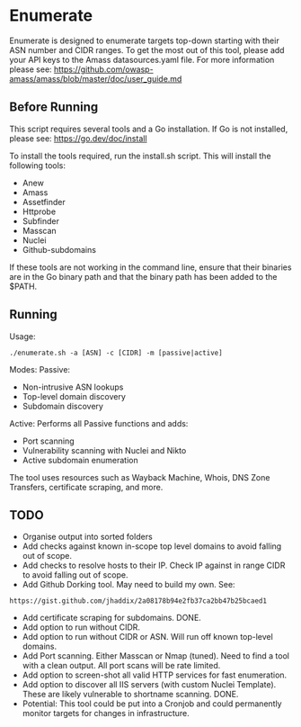 # Enumerate 
Enumerate is designed to enumerate targets top-down starting with their ASN number and CIDR ranges. To get the most out of this tool, please add your API keys to the Amass datasources.yaml file. 
For more information please see: 
https://github.com/owasp-amass/amass/blob/master/doc/user_guide.md

## Before Running
This script requires several tools and a Go installation. If Go is not installed, please see: https://go.dev/doc/install

To install the tools required, run the install.sh script. This will install the following tools:
* Anew
* Amass
* Assetfinder
* Httprobe
* Subfinder
* Masscan
* Nuclei
* Github-subdomains

If these tools are not working in the command line, ensure that their binaries are in the Go binary path and that the binary path has been added to the $PATH.

## Running
Usage: 
```
./enumerate.sh -a [ASN] -c [CIDR] -m [passive|active]
```

Modes:
Passive:
* Non-intrusive ASN lookups
* Top-level domain discovery
* Subdomain discovery

Active:
Performs all Passive functions and adds:
* Port scanning
* Vulnerability scanning with Nuclei and Nikto
* Active subdomain enumeration

The tool uses resources such as Wayback Machine, Whois, DNS Zone Transfers, certificate scraping, and more.

## TODO
* Organise output into sorted folders
* Add checks against known in-scope top level domains to avoid falling out of scope.
* Add checks to resolve hosts to their IP. Check IP against in range CIDR to avoid falling out of scope. 
* Add Github Dorking tool. May need to build my own. 
See:
```
https://gist.github.com/jhaddix/2a08178b94e2fb37ca2bb47b25bcaed1
```
* Add certificate scraping for subdomains. DONE. 
* Add option to run without CIDR.
* Add option to run without CIDR or ASN. Will run off known top-level domains. 
* Add Port scanning. Either Masscan or Nmap (tuned). Need to find a tool with a clean output. All port scans will be rate limited.
* Add option to screen-shot all valid HTTP services for fast enumeration. 
* Add option to discover all IIS servers (with custom Nuclei Template). These are likely vulnerable to shortname scanning. DONE.
* Potential: This tool could be put into a Cronjob and could permanently monitor targets for changes in infrastructure.